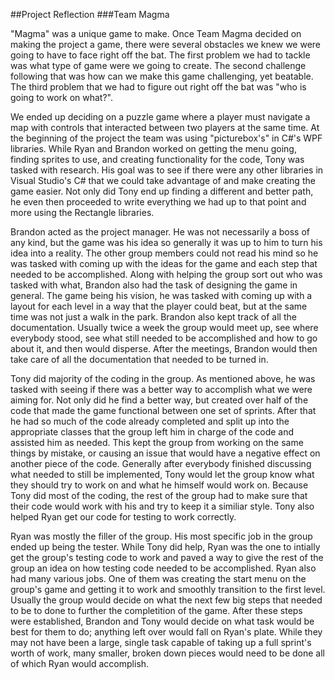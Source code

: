 ##Project Reflection
###Team Magma

"Magma" was a unique game to make. Once Team Magma decided on making the project a game, there were several obstacles we knew we
were going to have to face right off the bat. The first problem we had to tackle was what type of game were we going to create.
The second challenge following that was how can we make this game challenging, yet beatable. The third problem that we had to figure
out right off the bat was "who is going to work on what?".

We ended up deciding on a puzzle game where a player must navigate a map with controls that interacted between two players at the
same time. At the beginning of the project the team was using "picturebox's" in C#'s WPF libraries. While Ryan and Brandon worked on 
getting the menu going, finding sprites to use, and creating functionality for the code, Tony was tasked with research. His goal was to
see if there were any other libraries in Visual Studio's C# that we could take advantage of and make creating the game easier. Not only
did Tony end up finding a different and better path, he even then proceeded to write everything we had up to that point and more using
the Rectangle libraries.

Brandon acted as the project manager. He was not necessarily a boss of any kind, but the game was his idea so generally it was up to him
to turn his idea into a reality. The other group members could not read his mind so he was tasked with coming up with the ideas for the
game and each step that needed to be accomplished. Along with helping the group sort out who was tasked with what, Brandon also had the
task of designing the game in general. The game being his vision, he was tasked with coming up with a layout for each level in a way 
that the player could beat, but at the same time was not just a walk in the park. Brandon also kept track of all the documentation.
Usually twice a week the group would meet up, see where everybody stood, see what still needed to be accomplished and how to go about it,
and then would disperse. After the meetings, Brandon would then take care of all the documentation that needed to be turned in.

Tony did majority of the coding in the group. As mentioned above, he was tasked with seeing if there was a better way to accomplish what
we were aiming for. Not only did he find a better way, but created over half of the code that made the game functional between one set
of sprints. After that he had so much of the code already completed and split up into the appropriate classes that the group left him
in charge of the code and assisted him as needed. This kept the group from working on the same things by mistake, or causing an issue
that would have a negative effect on another piece of the code. Generally after everybody finished discussing what needed to still be
implemented, Tony would let the group know what they should try to work on and what he himself would work on. Because Tony did most
of the coding, the rest of the group had to make sure that their code would work with his and try to keep it a similiar style. Tony
also helped Ryan get our code for testing to work correctly.

Ryan was mostly the filler of the group. His most specific job in the group ended up being the tester. While Tony did help, Ryan was
the one to intially get the group's testing code to work and paved a way to give the rest of the group an idea on how testing code
needed to be accomplished. Ryan also had many various jobs. One of them was creating the start menu on the group's game and getting it
to work and smoothly transition to the first level. Usually the group would decide on what the next few big steps that needed to be to
done to further the completition of the game. After these steps were established, Brandon and Tony would decide on what task would be
best for them to do; anything left over would fall on Ryan's plate. While they may not have been a large, single task capable of taking
up a full sprint's worth of work, many smaller, broken down pieces would need to be done all of which Ryan would accomplish. 
